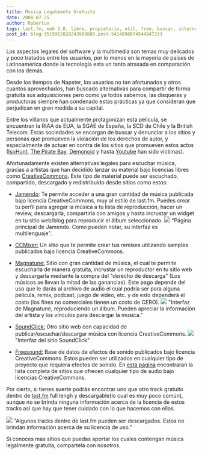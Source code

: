 ```yaml
---
title: Musica Legalmente Gratuita
date: 2008-07-25
author: Robertux
tags: last.fm, web 2.0, libre, propietario, util, free, buscar, internet, Creative Commons, interesante, musica
post_id: blog-3515952828243908885.post-5414898074544847233
---
```


Los aspectos legales del software y la multimedia son temas muy delicados y poco tratados entre los usuarios, por lo menos en la mayoría de países de Latinoamérica donde la tecnología esta un tanto atrasada en comparación con los demás.

Desde los tiempos de Napster, los usuarios no tan afortunados y otros cuantos aprovechados, han buscado alternativas para compartir de forma gratuita sus adquisiciones pero como ya todos sabemos, las disqueras y productoras siempre han condenado estas prácticas ya que consideran que perjudican en gran medida a su capital.

Entre los villanos que actualmente protagonizan esta película, se encuentran la RIAA de EUA, la SGAE de España, la SCD de Chile y la British Telecom. Estas sociedades se encargan de buscar y denunciar a los sitios y personas que promueven la violación de los derechos de autor, y especialmente de actuar en contra de los sitios que promueven estos actos ([IsoHunt](http://srbyte.blogspot.com/2007/10/el-drama-de-isohunt.html), [The Pirate Bay](http://www.fayerwayer.com/2008/01/the-pirate-bay-enfrenta-nueva-demanda/), [Demonoid](http://srbyte.blogspot.com/2008/04/demonoid-esta-de-vuelta.html) y hasta [Youtube](http://news.bbc.co.uk/hi/spanish/business/newsid_6446000/6446955.stm) han sido víctimas).

Afortunadamente existen alternativas legales para escuchar música, gracias a artistas que han decidido lanzar su material bajo licencias libres como [CreativeCommons](http://srbyte.blogspot.com/2007/03/qu-es-creative-commons.html). Este tipo de material puede ser escuchado, compartido, descargado y redistribuido desde sitios como estos:

- [Jamendo](http://www.jamendo.com/): Te permite acceder a una gran cantidad de música publicada bajo licencia CreativeCommons, muy al estilo de last.fm. Puedes crear tu perfil para agregar la música a tu lista de reproducción, hacer un review, descargarla, compartirla con amigos y hasta incrustar un widget en tu sitio web/blog para reproducir el álbum seleccionado.
![](http://bp3.blogger.com/_jH77WNrMVRA/SIlitNjcZEI/AAAAAAAAB4A/YdiLM5_efGw/s320/PostImg2.png)
"Página principal de Jamendo. Como pueden notar, su interfaz es
multilenguaje".

- [CCMixer:](http://ccmixter.org/) Un sitio que te permite crear tus remixes utilizando samples publicados bajo licencia CreativeCommons.

- [Magnatune:](http://magnatune.com/) Sitio con gran cantidad de música, el cual te permite escucharla de manera gratuita, incrustar un reproductor en tu sitio web y descargarla mediante la compra del "derecho de descarga" (Los músicos se llevan la mitad de las ganancias). Este pago depende del uso que le darás al archivo de audio el cual podría ser para alguna pelicula, remix, podcast, juego de vídeo, etc. y de esto dependerá el costo (los fines no comerciales tienen un costo de CERO).
![](http://bp2.blogger.com/_jH77WNrMVRA/SIljT1kM_dI/AAAAAAAAB4I/yUzwyHGhUwQ/s320/PostImg1.png)
"Interfaz de Magnatune,
reproduciendo un álbum. Pueden apreciar la información del artista y los vínculos para descargar la musica."

- [SoundClick:](http://www.soundclick.com/) Otro sitio web con capacidad de publicar/escuchar/descargar música con licencia CreativeCommons.
![](http://bp3.blogger.com/_jH77WNrMVRA/SIlle2C9l-I/AAAAAAAAB4Q/rqMw-YRB9KM/s320/PostImg6.png)
"Interfaz del sitio SoundClick"

- [Freesound:](http://www.freesound.org/) Base de datos de efectos de sonido publicados bajo licencia CreativeCommons. Estos pueden ser utilizados en cualquier tipo de proyecto que requiera efectos de sonido.
En [esta página](http://www.creativecommons.net/audio/) encontraran la lista completa de sitios que ofrecen cualquier tipo de audio bajo licencias CreativeCommons.

Por cierto, si tienes suerte podrás encontrar uno que otro track gratuito dentro de [last.fm](http://srbyte.blogspot.com/2008/07/lastfm-se-renueva.html) full lengh y descargable(lo cual es muy poco común), aunque no se brinda ninguna información acerca de la licencia de estos tracks así que hay que tener cuidado con lo que hacemos con ellos.

![](http://bp2.blogger.com/_jH77WNrMVRA/SIltbKp3ZMI/AAAAAAAAB4Y/XrIh3-_qjqg/s320/PostImg3.png)
"Algunos tracks dentro de last.fm pueden ser descargados. Estos no
brindan información acerca de su licencia de uso."

Si conoces mas sitios que puedas aportar los cuales contengan música legalmente gratuita, compartela con nosotros.